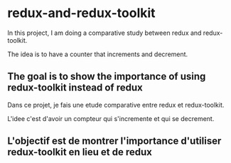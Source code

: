 
# redux-and-redux-toolkit

In this project, I am doing a comparative study between redux and redux-toolkit. 

The idea is to have a counter that increments and decrement. 
## The goal is to show the importance of using redux-toolkit instead of redux


Dans ce projet, je fais une etude comparative entre redux et redux-toolkit. 

L'idee c'est d'avoir un compteur qui s'incremente et qui se decrement. 
## L'objectif est de montrer l'importance d'utiliser redux-toolkit en lieu et de redux
